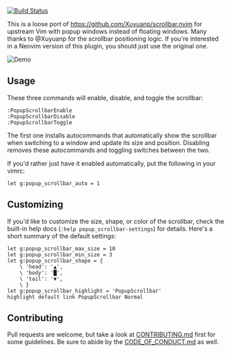 [![Build Status](https://circleci.com/gh/AndrewRadev/popup_scrollbar.vim/tree/main.svg?style=shield)](https://circleci.com/gh/AndrewRadev/popup_scrollbar.vim?branch=main)

This is a loose port of <https://github.com/Xuyuanp/scrollbar.nvim> for upstream Vim with popup windows instead of floating windows. Many thanks to @Xuyuanp for the scrollbar positioning logic. If you're interested in a Neovim version of this plugin, you should just use the original one.

![Demo](http://i.andrewradev.com/cd73f8284361e2e91c44e32571b52848.gif)

## Usage

These three commands will enable, disable, and toggle the scrollbar:

``` vim
:PopupScrollbarEnable
:PopupScrollbarDisable
:PopupScrollbarToggle
```

The first one installs autocommands that automatically show the scrollbar when switching to a window and update its size and position. Disabling removes these autocommands and toggling switches between the two.

If you'd rather just have it enabled automatically, put the following in your vimrc:

``` vim
let g:popup_scrollbar_auto = 1
```

## Customizing

If you'd like to customize the size, shape, or color of the scrollbar, check the built-in help docs (`:help popup_scrollbar-settings`) for details. Here's a short summary of the default settings:

``` vim
let g:popup_scrollbar_max_size = 10
let g:popup_scrollbar_min_size = 3
let g:popup_scrollbar_shape = {
    \ 'head': '▲',
    \ 'body': '█',
    \ 'tail': '▼',
    \ }
let g:popup_scrollbar_highlight = 'PopupScrollbar'
highlight default link PopupScrollbar Normal
```

## Contributing

Pull requests are welcome, but take a look at [CONTRIBUTING.md](https://github.com/AndrewRadev/popup_scrollbar.vim/blob/main/CONTRIBUTING.md) first for some guidelines. Be sure to abide by the [CODE_OF_CONDUCT.md](https://github.com/AndrewRadev/popup_scrollbar.vim/blob/master/CODE_OF_CONDUCT.md) as well.
